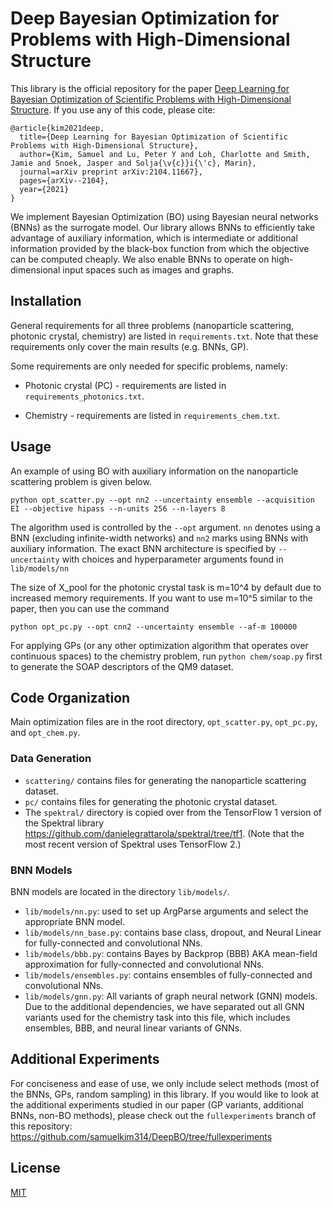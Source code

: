 # Deep Bayesian Optimization for Problems with High-Dimensional Structure

This library is the official repository for the paper [Deep Learning for Bayesian Optimization of Scientific Problems with High-Dimensional Structure](https://arxiv.org/abs/2104.11667). 
If you use any of this code, please cite:

```
@article{kim2021deep,
  title={Deep Learning for Bayesian Optimization of Scientific Problems with High-Dimensional Structure},
  author={Kim, Samuel and Lu, Peter Y and Loh, Charlotte and Smith, Jamie and Snoek, Jasper and Solja{\v{c}}i{\'c}, Marin},
  journal=arXiv preprint arXiv:2104.11667},
  pages={arXiv--2104},
  year={2021}
}
```

We implement Bayesian Optimization (BO) using Bayesian neural networks (BNNs) as the surrogate model. 
Our library allows BNNs to efficiently take advantage of auxiliary information, 
which is intermediate or additional information provided by the black-box function from which the objective can be computed cheaply.
We also enable BNNs to operate on high-dimensional input spaces such as images and graphs.

## Installation

General requirements for all three problems (nanoparticle scattering, photonic crystal, chemistry) 
are listed in `requirements.txt`. 
Note that these requirements only cover the main results (e.g. BNNs, GP).

Some requirements are only needed for specific problems, namely:
* Photonic crystal (PC) - requirements are listed in `requirements_photonics.txt`.

* Chemistry - requirements are listed in `requirements_chem.txt`.

## Usage

An example of using BO with auxiliary information on the nanoparticle scattering problem is given below.

```
python opt_scatter.py --opt nn2 --uncertainty ensemble --acquisition EI --objective hipass --n-units 256 --n-layers 8
```

The algorithm used is controlled by the `--opt` argument. `nn` denotes using a BNN (excluding infinite-width networks)
and `nn2` marks using BNNs with auxiliary information. 
The exact BNN architecture is specified by `--uncertainty` 
with choices and hyperparameter arguments found in  `lib/models/nn`

The size of X_pool for the photonic crystal task is m=10^4 by default due to increased memory requirements. If you want
to use m=10^5 similar to the paper, then you can use the command 

```
python opt_pc.py --opt cnn2 --uncertainty ensemble --af-m 100000
```

For applying GPs (or any other optimization algorithm that operates over continuous spaces) to the chemistry problem,
run
```python chem/soap.py```
first to generate the SOAP descriptors of the QM9 dataset.

## Code Organization

Main optimization files are in the root directory, `opt_scatter.py`, `opt_pc.py`, and `opt_chem.py`.

### Data Generation

* `scattering/` contains files for generating the nanoparticle scattering dataset.
* `pc/` contains files for generating the photonic crystal dataset.
* The `spektral/` directory is copied over from the TensorFlow 1 version of the Spektral library 
https://github.com/danielegrattarola/spektral/tree/tf1. 
(Note that the most recent version of Spektral uses TensorFlow 2.)

### BNN Models

BNN models are located in the directory `lib/models/`. 
* `lib/models/nn.py`: used to set up ArgParse arguments and select the appropriate BNN model.
* `lib/models/nn_base.py`: contains base class, dropout, and Neural Linear for fully-connected and convolutional NNs. 
* `lib/models/bbb.py`: contains Bayes by Backprop (BBB) AKA mean-field approximation for fully-connected and convolutional NNs. 
* `lib/models/ensembles.py`: contains ensembles of fully-connected and convolutional NNs.
* `lib/models/gnn.py`: All variants of graph neural network (GNN) models. Due to the additional dependencies, we have
separated out all GNN variants used for the chemistry task into this file, which includes ensembles, BBB, and neural linear variants of GNNs.

## Additional Experiments

For conciseness and ease of use, we only include select methods (most of the BNNs, GPs, random sampling) in this library.
If you would like to look at the additional experiments studied in our paper (GP variants, additional BNNs, non-BO methods),
please check out the `fullexperiments` branch of this repository: https://github.com/samuelkim314/DeepBO/tree/fullexperiments

## License
[MIT](https://choosealicense.com/licenses/mit/)
